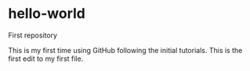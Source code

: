 # hello-world
First repository

This is my first time using GitHub following the initial tutorials.  This is the first edit to my first file.
